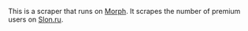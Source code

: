 This is a scraper that runs on [Morph](https://morph.io). It scrapes the number of premium users on [Slon.ru](http://slon.ru).